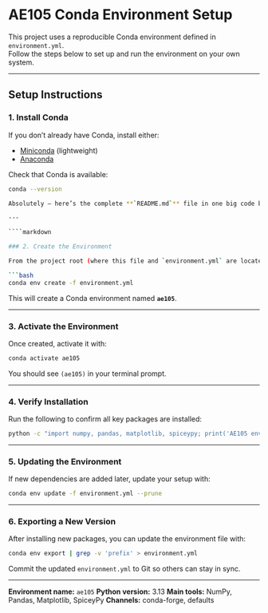 # AE105 Conda Environment Setup

This project uses a reproducible Conda environment defined in `environment.yml`.  
Follow the steps below to set up and run the environment on your own system.

---

## Setup Instructions

### 1. Install Conda
If you don’t already have Conda, install either:
- [Miniconda](https://docs.conda.io/en/latest/miniconda.html) (lightweight)
- [Anaconda](https://www.anaconda.com/download)

Check that Conda is available:
```bash
conda --version

Absolutely — here’s the complete **`README.md`** file in one big code block, ready for you to copy or save directly:

---

````markdown

### 2. Create the Environment

From the project root (where this file and `environment.yml` are located), run:

```bash
conda env create -f environment.yml
```

This will create a Conda environment named **`ae105`**.

---

### 3. Activate the Environment

Once created, activate it with:

```bash
conda activate ae105
```

You should see `(ae105)` in your terminal prompt.

---

### 4. Verify Installation

Run the following to confirm all key packages are installed:

```bash
python -c "import numpy, pandas, matplotlib, spiceypy; print('AE105 environment ready ✅')"
```

---

### 5. Updating the Environment

If new dependencies are added later, update your setup with:

```bash
conda env update -f environment.yml --prune
```

---

### 6. Exporting a New Version

After installing new packages, you can update the environment file with:

```bash
conda env export | grep -v 'prefix' > environment.yml
```

Commit the updated `environment.yml` to Git so others can stay in sync.

---

**Environment name:** `ae105`
**Python version:** 3.13
**Main tools:** NumPy, Pandas, Matplotlib, SpiceyPy
**Channels:** conda-forge, defaults



